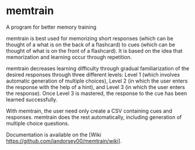# memtrain
A program for better memory training

memtrain is best used for memorizing short responses (which can be thought of
a what is on the back of a flashcard) to cues (which can be thought of what is
on the front of a flashcard). It is based on the idea that memorization and
learning occur through repetition.

memtrain decreases learning difficulty through gradual familiarization of the
desired responses through three different levels: Level 1 (which involves
automatic generation of multiple choices), Level 2 (in which the user enters
the response with the help of a hint), and Level 3 (in which the user enters
the response). Once Level 3 is mastered, the response to the cue has been
learned successfully.

With memtrain, the user need only create a CSV containing cues and responses.
memtrain does the rest automatically, including generation of multiple choice
questions.

Documentation is available on the [Wiki https://github.com/iandorsey00/memtrain/wiki].
